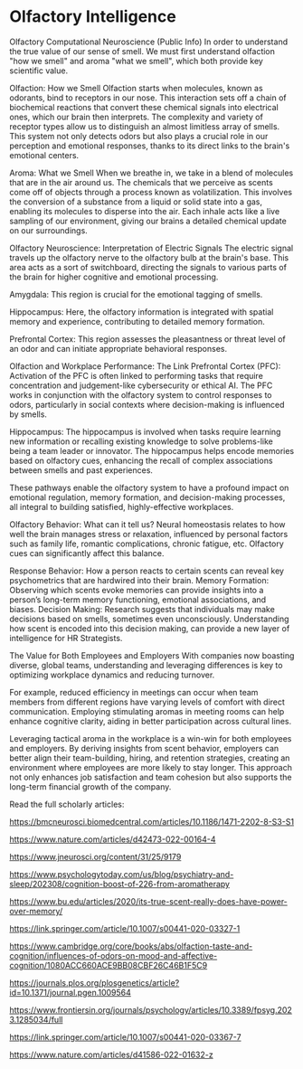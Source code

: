 # Olfactory Intelligence
Olfactory Computational Neuroscience (Public Info)
In order to understand the true value of our sense of smell. We must first understand olfaction "how we smell" and aroma "what we smell", which both provide key scientific value. 

Olfaction: How we Smell
Olfaction starts when molecules, known as odorants, bind to receptors in our nose. This interaction sets off a chain of biochemical reactions that convert these chemical signals into electrical ones, which our brain then interprets. The complexity and variety of receptor types allow us to distinguish an almost limitless array of smells. This system not only detects odors but also plays a crucial role in our perception and emotional responses, thanks to its direct links to the brain's emotional centers. 

Aroma: What we Smell
When we breathe in, we take in a blend of molecules that are in the air around us. The chemicals that we perceive as scents come off of objects through a process known as volatilization. This involves the conversion of a substance from a liquid or solid state into a gas, enabling its molecules to disperse into the air. Each inhale acts like a live sampling of our environment, giving our brains a detailed chemical update on our surroundings. 

Olfactory Neuroscience: Interpretation of Electric Signals
The electric signal travels up the olfactory nerve to the olfactory bulb at the brain's base. This area acts as a sort of switchboard, directing the signals to various parts of the brain for higher cognitive and emotional processing. 

Amygdala: This region is crucial for the emotional tagging of smells.

Hippocampus: Here, the olfactory information is integrated with spatial memory and experience, contributing to detailed memory formation.

Prefrontal Cortex: This region assesses the pleasantness or threat level of an odor and can initiate appropriate behavioral responses.

Olfaction and Workplace Performance: The Link
Prefrontal Cortex (PFC): Activation of the PFC is often linked to performing tasks that require concentration and judgement-like cybersecurity or ethical AI. The PFC works in conjunction with the olfactory system to control responses to odors, particularly in social contexts where decision-making is influenced by smells.

Hippocampus: The hippocampus is involved when tasks require learning new information or recalling existing knowledge to solve problems-like being a team leader or innovator. The hippocampus helps encode memories based on olfactory cues, enhancing the recall of complex associations between smells and past experiences.

These pathways enable the olfactory system to have a profound impact on emotional regulation, memory formation, and decision-making processes, all integral to building satisfied, highly-effective workplaces. 

Olfactory Behavior: What can it tell us?
Neural homeostasis relates to how well the brain manages stress or relaxation, influenced by personal factors such as family life, romantic complications, chronic fatigue, etc. Olfactory cues can significantly affect this balance. 

Response Behavior: How a person reacts to certain scents can reveal key psychometrics that are hardwired into their brain. Memory Formation: Observing which scents evoke memories can provide insights into a person’s long-term memory functioning, emotional associations, and biases. Decision Making: Research suggests that individuals may make decisions based on smells, sometimes even unconsciously. Understanding how scent is encoded into this decision making, can provide a new layer of intelligence for HR Strategists. 

The Value for Both Employees and Employers 
With companies now boasting diverse, global teams, understanding and leveraging differences is key to optimizing workplace dynamics and reducing turnover. 

For example, reduced efficiency in meetings can occur when team members from different regions have varying levels of comfort with direct communication. Employing stimulating aromas in meeting rooms can help enhance cognitive clarity, aiding in better participation across cultural lines.

Leveraging tactical aroma in the workplace is a win-win for both employees and employers. By deriving insights from scent behavior, employers can better align their team-building, hiring, and retention strategies, creating an environment where employees are more likely to stay longer. This approach not only enhances job satisfaction and team cohesion but also supports the long-term financial growth of the company.



Read the full scholarly articles: 

https://bmcneurosci.biomedcentral.com/articles/10.1186/1471-2202-8-S3-S1

https://www.nature.com/articles/d42473-022-00164-4

https://www.jneurosci.org/content/31/25/9179

https://www.psychologytoday.com/us/blog/psychiatry-and-sleep/202308/cognition-boost-of-226-from-aromatherapy

https://www.bu.edu/articles/2020/its-true-scent-really-does-have-power-over-memory/

https://link.springer.com/article/10.1007/s00441-020-03327-1

https://www.cambridge.org/core/books/abs/olfaction-taste-and-cognition/influences-of-odors-on-mood-and-affective-cognition/1080ACC660ACE9BB08CBF26C46B1F5C9

https://journals.plos.org/plosgenetics/article?id=10.1371/journal.pgen.1009564

https://www.frontiersin.org/journals/psychology/articles/10.3389/fpsyg.2023.1285034/full

https://link.springer.com/article/10.1007/s00441-020-03367-7

https://www.nature.com/articles/d41586-022-01632-z


